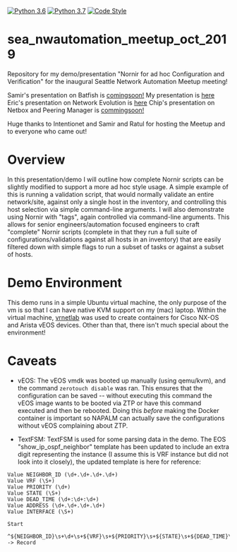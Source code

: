 [![Python 3.6](https://img.shields.io/badge/python-3.6-blue.svg)](https://www.python.org/downloads/release/python-360/)
[![Python 3.7](https://img.shields.io/badge/python-3.7-blue.svg)](https://www.python.org/downloads/release/python-370/)
[![Code Style](https://img.shields.io/badge/code%20style-black-000000.svg)](https://github.com/ambv/black)

sea_nwautomation_meetup_oct_2019
=======

Repository for my demo/presentation "Nornir for ad hoc Configuration and Verification" for the inaugural Seattle Network Automation Meetup meeting!

Samir's presentation on Batfish is [comingsoon!]()
My presentation is [here](/presentation/Nornir_for_Adhoc_Tasks_Carl_Montanari.pdf)
Eric's presentation on Network Evolution is [here](/presentation/Network_Automation_Evolution_Eric_Chou.pdf)
Chip's presentation on Netbox and Peering Manager is [commingsoon!]()

Huge thanks to Intentionet and Samir and Ratul for hosting the Meetup and to everyone who came out!

# Overview

In this presentation/demo I will outline how complete Nornir scripts can be slightly modified to support a more ad hoc style usage. A simple example of this is running a validation script, that would normally validate an entire network/site, against only a single host in the inventory, and controlling this host selection via simple command-line arguments. I will also demonstrate using Nornir with "tags", again controlled via command-line arguments. This allows for senior engineers/automation focused engineers to craft "complete" Nornir scripts (complete in that they run a full suite of configurations/validations against all hosts in an inventory) that are easily filtered down with simple flags to run a subset of tasks or against a subset of hosts.

# Demo Environment

This demo runs in a simple Ubuntu virtual machine, the only purpose of the vm is so that I can have native KVM support on my (mac) laptop. Within the virtual machine, [vrnetlab](https://github.com/plajjan/vrnetlab) was used to create containers for Cisco NX-OS and Arista vEOS devices. Other than that, there isn't much special about the environment!

# Caveats

- vEOS: The vEOS vmdk was booted up manually (using qemu/kvm), and the command `zerotouch disable` was ran. This ensures that the configuration can be saved -- without executing this command the vEOS image wants to be booted via ZTP or have this command executed and then be rebooted. Doing this *before* making the Docker container is important so NAPALM can actually save the configurations without vEOS complaining about ZTP.

- TextFSM: TextFSM is used for some parsing data in the demo. The EOS "show_ip_ospf_neighbor" template has been updated to include an extra digit representing the instance (I assume this is VRF instance but did not look into it closely), the updated template is here for reference:

```
Value NEIGHBOR_ID (\d+.\d+.\d+.\d+)
Value VRF (\S+)
Value PRIORITY (\d+)
Value STATE (\S+)
Value DEAD_TIME (\d+:\d+:\d+)
Value ADDRESS (\d+.\d+.\d+.\d+)
Value INTERFACE (\S+)

Start
  ^${NEIGHBOR_ID}\s+\d+\s+${VRF}\s+${PRIORITY}\s+${STATE}\s+${DEAD_TIME}\s+${ADDRESS}\s+${INTERFACE} -> Record

 ```
